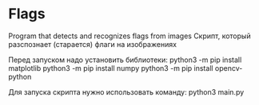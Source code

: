 # Flags
Program that detects and recognizes flags from images
Скрипт, который разспознает (старается) флаги на изображениях

Перед запуском надо установить библиотеки:
python3 -m pip install matplotlib
python3 -m pip install numpy
python3 -m pip install opencv-python

Для запуска скрипта нужно использовать команду:
python3 main.py
